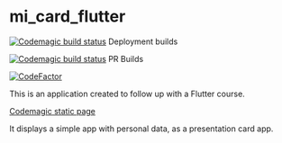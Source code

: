 # mi_card_flutter
[![Codemagic build status](https://api.codemagic.io/apps/62709b66a0f288ff408db03d/62709b66a0f288ff408db03c/status_badge.svg)](https://codemagic.io/apps/62709b66a0f288ff408db03d/62709b66a0f288ff408db03c/latest_build)
Deployment builds

[![Codemagic build status](https://api.codemagic.io/apps/62709b66a0f288ff408db03d/627175a18f3a1fee8d39d3fa/status_badge.svg)](https://codemagic.io/apps/62709b66a0f288ff408db03d/627175a18f3a1fee8d39d3fa/latest_build)
PR Builds

[![CodeFactor](https://www.codefactor.io/repository/github/starfoxcom/mi-card-flutter/badge)](https://www.codefactor.io/repository/github/starfoxcom/mi-card-flutter)

This is an application created to follow up with a Flutter course.

[Codemagic static page](https://sf-micard.codemagic.app)

It displays a simple app with personal data, as a presentation card app.
